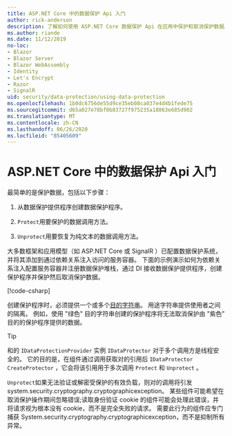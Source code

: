```yaml
---
title: ASP.NET Core 中的数据保护 Api 入门
author: rick-anderson
description: 了解如何使用 ASP.NET Core 数据保护 Api 在应用中保护和取消保护数据。
ms.author: riande
ms.date: 11/12/2019
no-loc:
- Blazor
- Blazor Server
- Blazor WebAssembly
- Identity
- Let's Encrypt
- Razor
- SignalR
uid: security/data-protection/using-data-protection
ms.openlocfilehash: 1b0dc6756de55d9ce35eb08ca037e4d4b1fede75
ms.sourcegitcommit: d65a027e78bf0b83727f975235a18863e685d902
ms.translationtype: MT
ms.contentlocale: zh-CN
ms.lasthandoff: 06/26/2020
ms.locfileid: "85405609"
---
```

# <a name="get-started-with-the-data-protection-apis-in-aspnet-core"></a>ASP.NET Core 中的数据保护 Api 入门

<a name="security-data-protection-getting-started"></a>

最简单的是保护数据，包括以下步骤：

1. 从数据保护提供程序创建数据保护程序。

2. `Protect`用要保护的数据调用方法。

3. `Unprotect`用要恢复为纯文本的数据调用方法。

大多数框架和应用模型（如 ASP.NET Core 或 SignalR ）已配置数据保护系统，并将其添加到通过依赖关系注入访问的服务容器。 下面的示例演示如何为依赖关系注入配置服务容器并注册数据保护堆栈，通过 DI 接收数据保护提供程序，创建保护程序并保护然后取消保护数据。

[!code-csharp[](../../security/data-protection/using-data-protection/samples/protectunprotect.cs?highlight=26,34,35,36,37,38,39,40)]

创建保护程序时，必须提供一个或多个[目的字符串](xref:security/data-protection/consumer-apis/purpose-strings)。 用途字符串提供使用者之间的隔离。 例如，使用 "绿色" 目的字符串创建的保护程序将无法取消保护由 "紫色" 目的的保护程序提供的数据。

>[!TIP]
> 和的 `IDataProtectionProvider` 实例 `IDataProtector` 对于多个调用方是线程安全的。 它的目的是，在组件通过调用获取对的引用后 `IDataProtector` `CreateProtector` ，它会将该引用用于多次调用 `Protect` 和 `Unprotect` 。
>
>`Unprotect`如果无法验证或解密受保护的有效负载，则对的调用将引发 system.security.cryptography.cryptographicexception。 某些组件可能希望在取消保护操作期间忽略错误;读取身份验证 cookie 的组件可能会处理此错误，并将请求视为根本没有 cookie，而不是完全失败的请求。 需要此行为的组件应专门捕获 System.security.cryptography.cryptographicexception，而不是抑制所有异常。
